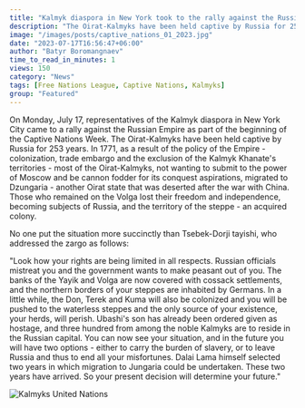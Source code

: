 ```yaml
---
title: "Kalmyk diaspora in New York took to the rally against the Russian Empire"
description: "The Oirat-Kalmyks have been held captive by Russia for 253 years."
image: "/images/posts/captive_nations_01_2023.jpg"
date: "2023-07-17T16:56:47+06:00"
author: "Batyr Boromangnaev"
time_to_read_in_minutes: 1
views: 150
category: "News"
tags: [Free Nations League, Captive Nations, Kalmyks]
group: "Featured"
---
```

On Monday, July 17, representatives of the Kalmyk diaspora in New York City came to a rally against the Russian Empire as part of the beginning of the Captive Nations Week. The Oirat-Kalmyks have been held captive by Russia for 253 years. In 1771, as a result of the policy of the Empire - colonization, trade embargo and the exclusion of the Kalmyk Khanate's territories - most of the Oirat-Kalmyks, not wanting to submit to the power of Moscow and be cannon fodder for its conquest aspirations, migrated to Dzungaria - another Oirat state that was deserted after the war with China. Those who remained on the Volga lost their freedom and independence, becoming subjects of Russia, and the territory of the steppe - an acquired colony.

No one put the situation more succinctly than Tsebek-Dorji tayishi, who addressed the zargo as follows:

"Look how your rights are being limited in all respects. Russian officials mistreat you and the government wants to make peasant out of you. The banks of the Yayik and Volga are now covered with cossack settlements, and the northern borders of your steppes are inhabited by Germans. In a little while, the Don, Terek and Kuma will also be colonized and you will be pushed to the waterless steppes and the only source of your existence, your herds, will perish. Ubashi's son has already been ordered given as hostage, and three hundred from among the noble Kalmyks are to reside in the Russian capital. You can now see your situation, and in the future you will have two options - either to carry the burden of slavery, or to leave Russia and thus to end all your misfortunes. Dalai Lama himself selected two years in which migration to Jungaria could be undertaken. These two years have arrived. So your present decision will determine your future."

![Kalmyks United Nations](/images/posts/captive_nations_02_2023.jpg)
